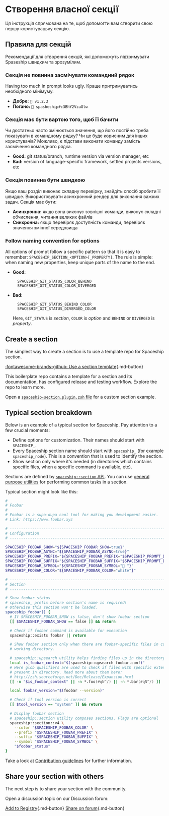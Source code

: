 # Створення власної секції

Ця інструкція спрямована на те, щоб допомогти вам створити свою першу користувацьку секцію.

## Правила для секцій

Рекомендації для створення секцій, які допоможуть підтримувати Spaseship швидким та зрозумілим.

### Секція не повинна засмічувати командний рядок

Having too much in prompt looks ugly. Краще притримуватись необхідного мінімуму.

* **Добре:** `🚀 v1.2.3`
* **Погано:** `🚀 spasheship#c3BhY2VzaGlw`

### Секція має бути вартою того, щоб її бачити

Чи достатньо часто змінюється значення, що його постійно треба показувати в командному рядку? Чи це буде корисним для інших користувачів? Можливо, є підстави виконати команду замість засмічення командного рядка.

* **Good:** git status/branch, runtime version via version manager, etc
* **Bad:** version of language-specific framework, settled projects versions, etc

### Секція повинна бути швидкою

Якщо ваш розділ виконає складну перевірку, знайдіть спосіб зробити її швидше. Використовувати асинхронний рендер для виконання важких задач. Секція має бути:

* **Асинхронна:** якщо вона виконує зовнішні команди, виконує складні обчислення, читання великих файлів
* **Синхронна:** якщо перевіряє доступність команди, перевіряє значення змінної середовища

### Follow naming convention for options

All options of prompt follow a specific pattern so that it is easy to remember: `SPACESHIP_SECTION_<OPTION>[_PROPERTY]`. The rule is simple: when naming new properties, keep unique parts of the name to the end.

* **Good:**
  ```
    SPACESHIP_GIT_STATUS_COLOR_BEHIND
    SPACESHIP_GIT_STATUS_COLOR_DIVERGED
  ```
* **Bad:**
  ```
    SPACESHIP_GIT_STATUS_BEHIND_COLOR
    SPACESHIP_GIT_STATUS_DIVERGED_COLOR
  ```

  Here, `GIT_STATUS` is *section*, `COLOR` is *option* and `BEHIND` or `DIVERGED` is *property*.

## Create a section

The simplest way to create a section is to use a template repo for Spaceship section.

[:fontawesome-brands-github: Use a section template](https://github.com/spaceship-prompt/spaceship-section ""){.md-button}

This boilerplate repo contains a template for a section and its documentation, has configured release and testing workflow. Explore the repo to learn more.

Open a [`spaceship-section.plugin.zsh` file](https://github.com/spaceship-prompt/spaceship-section/blob/main/spaceship-section.plugin.zsh) for a custom section example.

## Typical section breakdown

Below is an example of a typical section for Spaceship. Pay attention to a few crucial moments:

- Define options for customization. Their names should start with `SPACESHIP_`.
- Every Spaceship section name should start with `spaceship_` (for example `spaceship_node`). This is a convention that is used to identify the section.
- Show section only where it's needed (in directories which contains specific files, when a specific command is available, etc).

Sections are defined by [`spaceship::section` API](/api/section/). You can use [general purpose utilities](/api/utils/) for performing common tasks in a section.

Typical section might look like this:

```zsh
#
# Foobar
#
# Foobar is a supa-dupa cool tool for making you development easier.
# Link: https://www.foobar.xyz

# ------------------------------------------------------------------------------
# Configuration
# ------------------------------------------------------------------------------

SPACESHIP_FOOBAR_SHOW="${SPACESHIP_FOOBAR_SHOW=true}"
SPACESHIP_FOOBAR_ASYNC="${SPACESHIP_FOOBAR_ASYNC=true}"
SPACESHIP_FOOBAR_PREFIX="${SPACESHIP_FOOBAR_PREFIX="$SPACESHIP_PROMPT_DEFAULT_PREFIX"}"
SPACESHIP_FOOBAR_SUFFIX="${SPACESHIP_FOOBAR_SUFFIX="$SPACESHIP_PROMPT_DEFAULT_SUFFIX"}"
SPACESHIP_FOOBAR_SYMBOL="${SPACESHIP_FOOBAR_SYMBOL="🍷 "}"
SPACESHIP_FOOBAR_COLOR="${SPACESHIP_FOOBAR_COLOR="white"}"

# ------------------------------------------------------------------------------
# Section
# ------------------------------------------------------------------------------

# Show foobar status
# spaceship_ prefix before section's name is required!
# Otherwise this section won't be loaded.
spaceship_foobar() {
  # If SPACESHIP_FOOBAR_SHOW is false, don't show foobar section
  [[ $SPACESHIP_FOOBAR_SHOW == false ]] && return

  # Check if foobar command is available for execution
  spaceship::exists foobar || return

  # Show foobar section only when there are foobar-specific files in current
  # working directory.

  # spaceship::upsearch utility helps finding files up in the directory tree.
  local is_foobar_context="$(spaceship::upsearch foobar.conf)"
  # Here glob qualifiers are used to check if files with specific extension are
  # present in directory. Read more about them here:
  # http://zsh.sourceforge.net/Doc/Release/Expansion.html
  [[ -n "$is_foobar_context" || -n *.foo(#qN^/) || -n *.bar(#qN^/) ]] || return

  local foobar_version="$(foobar --version)"

  # Check if tool version is correct
  [[ $tool_version == "system" ]] && return

  # Display foobar section
  # spaceship::section utility composes sections. Flags are optional
  spaceship::section::v4 \
    --color "$SPACESHIP_FOOBAR_COLOR" \
    --prefix "$SPACESHIP_FOOBAR_PREFIX" \
    --suffix "$SPACESHIP_FOOBAR_SUFFIX" \
    --symbol "$SPACESHIP_FOOBAR_SYMBOL" \
    "$foobar_status"
}
```

Take a look at [Contribution guidelines](//github.com/spaceship-prompt/spaceship-prompt/blob/master/CONTRIBUTING.md) for further information.

## Share your section with others

The next step is to share your section with the community.

Open a discussion topic on our Discussion forum:

[Add to Registry](https://github.com/spaceship-prompt/spaceship-prompt/blob/master/docs/registry/external.json ""){.md-button} [Share on forum](https://github.com/spaceship-prompt/spaceship-prompt/discussions/new?category=show-and-tell&title=Section%20for%20[tool] ""){.md-button}
